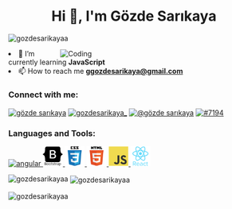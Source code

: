 

<!--
**GozdeSarikayaa/GozdeSarikayaa** is a ✨ _special_ ✨ repository because its `README.md` (this file) appears on your GitHub profile.

Here are some ideas to get you started:

- 🔭 I’m currently working on ...
- 🌱 I’m currently learning JavaScrip...
- 👯 I’m looking to collaborate on ...
- 🤔 I’m looking for help with ...
- 💬 Ask me about ...
- 📫 How to reach me: ...
- 😄 Pronouns: ...
- ⚡ Fun fact: ...
-->

<h1 align="center">Hi 👋, I'm Gözde Sarıkaya</h1>
<p align="left"> <img src="https://komarev.com/ghpvc/?username=gozdesarikayaa&label=Profile%20views&color=0e75b6&style=flat" alt="gozdesarikayaa" /> </p>
<img align="right" alt="Coding" width="400" src=https://cdn.dribbble.com/users/4435100/screenshots/15114878/media/4c6a0c6609a93d143bb24302f91a8657.gif
<img align="right" alt="Coding" width="400" src=https://cdn.dribbble.com/users/4435100/screenshots/15114878/media/4c6a0c6609a93d143bb24302f91a8657.gif     

- 🌱 I’m currently learning **JavaScript**
- 📫 How to reach me **ggozdesarikaya@gmail.com**

<h3 align="left">Connect with me:</h3>
<p align="left">
<a href="https://linkedin.com/in/gözde sarıkaya" target="blank"><img align="center" src="https://raw.githubusercontent.com/rahuldkjain/github-profile-readme-generator/master/src/images/icons/Social/linked-in-alt.svg" alt="gözde sarıkaya" height="30" width="40" /></a>
<a href="https://instagram.com/gozdesarikaya_" target="blank"><img align="center" src="https://raw.githubusercontent.com/rahuldkjain/github-profile-readme-generator/master/src/images/icons/Social/instagram.svg" alt="gozdesarikaya_" height="30" width="40" /></a>
<a href="https://medium.com/@gözde sarıkaya" target="blank"><img align="center" src="https://raw.githubusercontent.com/rahuldkjain/github-profile-readme-generator/master/src/images/icons/Social/medium.svg" alt="@gözde sarıkaya" height="30" width="40" /></a>
<a href="https://discord.gg/#7194" target="blank"><img align="center" src="https://raw.githubusercontent.com/rahuldkjain/github-profile-readme-generator/master/src/images/icons/Social/discord.svg" alt="#7194" height="30" width="40" /></a>
</p>

<h3 align="left">Languages and Tools:</h3>
<p align="left"> <a href="https://angular.io" target="_blank" rel="noreferrer"> <img src="https://angular.io/assets/images/logos/angular/angular.svg" alt="angular" width="40" height="40"/> </a> <a href="https://getbootstrap.com" target="_blank" rel="noreferrer"> <img src="https://raw.githubusercontent.com/devicons/devicon/master/icons/bootstrap/bootstrap-plain-wordmark.svg" alt="bootstrap" width="40" height="40"/> </a> <a href="https://www.w3schools.com/css/" target="_blank" rel="noreferrer"> <img src="https://raw.githubusercontent.com/devicons/devicon/master/icons/css3/css3-original-wordmark.svg" alt="css3" width="40" height="40"/> </a> <a href="https://www.w3.org/html/" target="_blank" rel="noreferrer"> <img src="https://raw.githubusercontent.com/devicons/devicon/master/icons/html5/html5-original-wordmark.svg" alt="html5" width="40" height="40"/> </a> <a href="https://developer.mozilla.org/en-US/docs/Web/JavaScript" target="_blank" rel="noreferrer"> <img src="https://raw.githubusercontent.com/devicons/devicon/master/icons/javascript/javascript-original.svg" alt="javascript" width="40" height="40"/> </a> <a href="https://reactjs.org/" target="_blank" rel="noreferrer"> <img src="https://raw.githubusercontent.com/devicons/devicon/master/icons/react/react-original-wordmark.svg" alt="react" width="40" height="40"/> </a> </p>

<p><img align="left" src="https://github-readme-stats.vercel.app/api/top-langs?username=gozdesarikayaa&show_icons=true&locale=en&layout=compact" alt="gozdesarikayaa" /></p>

<p>&nbsp;<img align="center" src="https://github-readme-stats.vercel.app/api?username=gozdesarikayaa&show_icons=true&locale=en" alt="gozdesarikayaa" /></p>

<p><img align="center" src="https://github-readme-streak-stats.herokuapp.com/?user=gozdesarikayaa&" alt="gozdesarikayaa" /></p>
